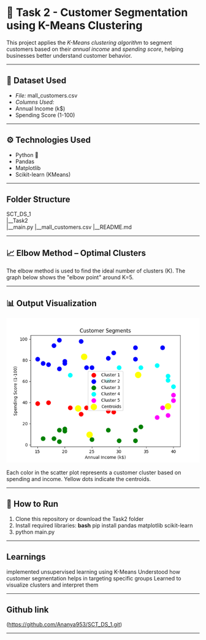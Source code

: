 # 🧠 Task 2 - Customer Segmentation using K-Means Clustering

This project applies the *K-Means clustering algorithm* to segment customers based on their *annual income* and *spending score*, helping businesses better understand customer behavior.

---

## 📂 Dataset Used

- *File:* mall_customers.csv
- *Columns Used:* 
- Annual Income (k$)
 - Spending Score (1-100)

---

## ⚙ Technologies Used

- Python 🐍
- Pandas
- Matplotlib
- Scikit-learn (KMeans)

---

## Folder Structure

SCT_DS_1\
|__Task2\
   |__main.py
   |__mall_customers.csv
   |__README.md

---

## 📈 Elbow Method – Optimal Clusters

The elbow method is used to find the ideal number of clusters (K). The graph below shows the "elbow point" around K=5.

---

## 📊 Output Visualization

![K-Means Output](output.png)

Each color in the scatter plot represents a customer cluster based on spending and income. Yellow dots indicate the centroids.

---

## 🧪 How to Run

1. Clone this repository or download the Task2 folder
2. Install required libraries:
   **bash**
   pip install pandas matplotlib scikit-learn
3. python main.py

---

## Learnings

implemented unsupervised learning using K-Means
Understood how customer segmentation helps in targeting specific groups
Learned to visualize clusters and interpret them

---

## Github link

(https://github.com/Ananya953/SCT_DS_1.git)

---
